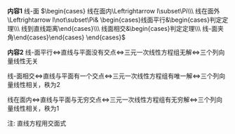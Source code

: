 **内容1**
线-面 $\begin{cases}
线在面内\Leftrightarrow l\subset\Pi\\\ 线在面外\Leftrightarrow l\not\subset\Pi&
\begin{cases}线面平行&\begin{cases}判定定理\\\ 线到直线距离\end{cases}\\\ 线面相交&\begin{cases}判定定理\\\ 线-面夹角\end{cases}\end{cases}
\end{cases}$

**内容2**
线-面平行$\Leftrightarrow$直线与平面没有交点$\Leftrightarrow$三元一次线性方程组无解$\Leftrightarrow$三个列向量线性无关

线-面相交$\Leftrightarrow$直线与平面有一个交点$\Leftrightarrow$三元一次线性方程组有唯一解$\Leftrightarrow$三个列向量线性相关，秩为2

线在面内$\Leftrightarrow$直线与平面与无穷交点$\Leftrightarrow$三元一次线性方程组有无穷解$\Leftrightarrow$三个列向量线性相关，秩为1

注: 直线方程用交面式
